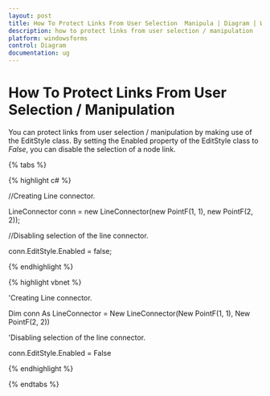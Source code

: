 ```yaml
---
layout: post
title: How To Protect Links From User Selection  Manipula | Diagram | Windows Forms | Syncfusion
description: how to protect links from user selection / manipulation
platform: windowsforms
control: Diagram
documentation: ug
---
```


# How To Protect Links From User Selection / Manipulation

You can protect links from user selection / manipulation by making use of the EditStyle class. By setting the Enabled property of the EditStyle class to _False_, you can disable the selection of a node link.


{% tabs %}

{% highlight c# %}

//Creating Line connector.

LineConnector conn = new LineConnector(new PointF(1, 1), new PointF(2, 2));

//Disabling selection of the line connector.

conn.EditStyle.Enabled = false;

{% endhighlight %}

{% highlight vbnet %}

'Creating Line connector.

Dim conn As LineConnector = New LineConnector(New PointF(1, 1), New PointF(2, 2))

'Disabling selection of the line connector.

conn.EditStyle.Enabled = False

{% endhighlight %}

{% endtabs %}

